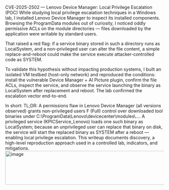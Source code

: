 CVE-2025-2502 — Lenovo Device Manager: Local Privilege Escalation (POC)
While studying local privilege escalation techniques in a Windows lab, I installed Lenovo Device Manager to inspect its installed components. 
Browsing the ProgramData modules out of curiosity, I noticed oddly permissive ACLs on the module directories — files downloaded by the application 
were writable by standard users.

That raised a red flag: if a service binary stored in such a directory runs as LocalSystem, and a non-privileged user can alter the file content, 
a simple replace-and-reboot could make the service execute attacker-controlled code as SYSTEM.

To validate this hypothesis without impacting production systems, I built an isolated VM testbed (host-only network) and reproduced the conditions: 
install the vulnerable Device Manager + AI Picture plugin, confirm the file ACLs, inspect the service, and observe the service launching the binary 
as LocalSystem after replacement and reboot. The lab confirmed the escalation vector end-to-end.

In short:
TL;DR: A permissions flaw in Lenovo Device Manager (all versions observed) grants non-privileged users F (Full) control over downloaded tool binaries 
under C:\ProgramData\Lenovo\devicecenter\modules\…. A privileged service (KPICService_Lenovo) loads one such binary as LocalSystem; because an unprivileged 
user can replace that binary on disk, the service will start the replaced binary as SYSTEM after a reboot — enabling local privilege escalation. 
This writeup documents discovery, a high-level reproduction approach used in a controlled lab, indicators, and mitigations.
<img width="1756" height="108" alt="image" src="https://github.com/user-attachments/assets/b93b76b1-f2f2-436f-a5dd-72f4248600af" />

